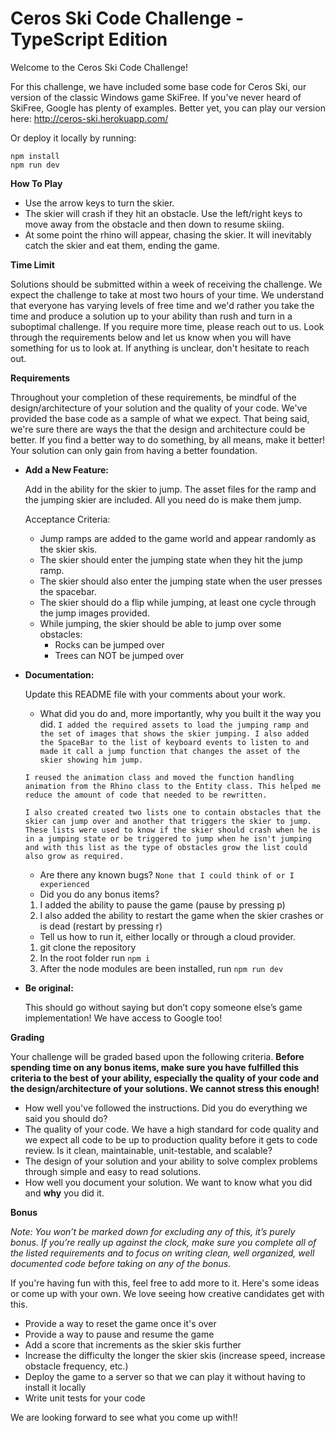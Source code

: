 # Ceros Ski Code Challenge - TypeScript Edition

Welcome to the Ceros Ski Code Challenge!

For this challenge, we have included some base code for Ceros Ski, our version of the classic Windows game SkiFree. If
you've never heard of SkiFree, Google has plenty of examples. Better yet, you can play our version here: 
http://ceros-ski.herokuapp.com/  

Or deploy it locally by running:
```
npm install
npm run dev
```

**How To Play**

* Use the arrow keys to turn the skier.
* The skier will crash if they hit an obstacle. Use the left/right keys to move away from the obstacle and then down
to resume skiing.
* At some point the rhino will appear, chasing the skier. It will inevitably catch the skier and eat them, ending the
game.

**Time Limit**

Solutions should be submitted within a week of receiving the challenge. We expect the challenge to take at most two 
hours of your time. We understand that everyone has varying levels of free time and we'd rather you take the time and 
produce a solution up to your ability than rush and turn in a suboptimal challenge. If you require more time, please
reach out to us. Look through the requirements below and let us know when you will have something for us to look at. 
If anything is unclear, don't hesitate to reach out.

**Requirements**

Throughout your completion of these requirements, be mindful of the design/architecture of your solution and the 
quality of your code. We've provided the base code as a sample of what we expect. That being said, we're sure there are 
ways the that the design and architecture could be better. If you find a better way to do something, by all means, make 
it better! Your solution can only gain from having a better foundation.

* **Add a New Feature:**

  Add in the ability for the skier to jump. The asset files for the ramp and the jumping skier are included. All you 
  need do is make them jump. 

  Acceptance Criteria:
  * Jump ramps are added to the game world and appear randomly as the skier skis.
  * The skier should enter the jumping state when they hit the jump ramp.
  * The skier should also enter the jumping state when the user presses the spacebar.
  * The skier should do a flip while jumping, at least one cycle through the jump images provided.
  * While jumping, the skier should be able to jump over some obstacles: 
    * Rocks can be jumped over
    * Trees can NOT be jumped over

* **Documentation:**

  Update this README file with your comments about your work.
  * What did you do and, more importantly, why you built it the way you did.
  `I added the required assets to load the jumping ramp and the set of images that shows the skier jumping. I also added the SpaceBar to the list of keyboard events to listen to and made it call a jump function that changes the asset of the skier showing him jump. `
  
  `I reused the animation class and moved the function handling animation from the Rhino class to the Entity class. This helped me reduce the amount of code that needed to be rewritten.`

  `I also created created two lists one to contain obstacles that the skier can jump over and another that triggers the skier to jump. These lists were used to know if the skier should crash when he is in a jumping state or be triggered to jump when he isn't jumping and with this list as the type of obstacles grow the list could also grow as required.`
  * Are there any known bugs?
  `None that I could think of or I experienced`
  * Did you do any bonus items?
  1. I added the ability to pause the game (pause by pressing p)
  2. I also added the ability to restart the game when the skier crashes or is dead (restart by pressing r)
  * Tell us how to run it, either locally or through a cloud provider.
  1. git clone the repository
  2. In the root folder run `npm i`
  3. After the node modules are been installed, run `npm run dev`
  
* **Be original:**
  
  This should go without saying but don’t copy someone else’s game implementation! We have access to Google too!

**Grading** 

Your challenge will be graded based upon the following criteria. **Before spending time on any bonus items, make sure 
you have fulfilled this criteria to the best of your ability, especially the quality of your code and the 
design/architecture of your solutions. We cannot stress this enough!**

* How well you've followed the instructions. Did you do everything we said you should do?
* The quality of your code. We have a high standard for code quality and we expect all code to be up to production 
  quality before it gets to code review. Is it clean, maintainable, unit-testable, and scalable?
* The design of your solution and your ability to solve complex problems through simple and easy to read solutions.
* How well you document your solution. We want to know what you did and **why** you did it.

**Bonus**

*Note: You won’t be marked down for excluding any of this, it’s purely bonus.  If you’re really up against the clock, 
make sure you complete all of the listed requirements and to focus on writing clean, well organized, well documented 
code before taking on any of the bonus.*

If you're having fun with this, feel free to add more to it. Here's some ideas or come up with your own. We love seeing 
how creative candidates get with this.
 
* Provide a way to reset the game once it's over
* Provide a way to pause and resume the game
* Add a score that increments as the skier skis further
* Increase the difficulty the longer the skier skis (increase speed, increase obstacle frequency, etc.)
* Deploy the game to a server so that we can play it without having to install it locally
* Write unit tests for your code

We are looking forward to see what you come up with!!
